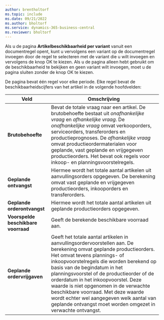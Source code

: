 ```yaml
---
author: brentholtorf
ms.topic: include
ms.date: 09/21/2022
ms.author: bholtorf
ms.service: dynamics-365-business-central
ms.reviewer: bholtorf
---
```

Als u de pagina **Artikelbeschikbaarheid per variant** vanuit een documentregel opent, kunt u vervolgens een variant op de documentregel invoegen door de regel te selecteren met de variant die u wilt invoegen en vervolgens de knop OK te kiezen. Als u de pagina alleen hebt gebruikt om de beschikbaarheid te bekijken en geen variant wilt invoegen, moet u de pagina sluiten zonder de knop OK te kiezen.

De pagina bevat één regel voor elke periode. Elke regel bevat de beschikbaarheidscijfers van het artikel in de volgende hoofdvelden:

| Veld | Omschrijving |
|--|--|
| **Brutobehoefte**| Bevat de totale vraag naar een artikel. De brutobehoefte bestaat uit *onafhankelijke vraag* en *afhankelijke vraag*. De *onafhankelijke vraag* omvat verkooporders, serviceorders, transferorders en productieprognoses. De *afhankelijke vraag* omvat productieordermaterialen voor geplande, vast geplande en vrijgegeven productieorders. Het bevat ook regels voor inkoop- en planningsvoorstelregels.|
| **Geplande ontvangst** | Hiermee wordt het totale aantal artikelen uit aanvullingsorders opgegeven. De berekening omvat vast geplande en vrijgegeven productieorders, inkooporders en transferorders. |
| **Geplande orderontvangst** | Hiermee wordt het totale aantal artikelen uit geplande productieorders opgegeven. |
| **Voorspelde beschikbare voorraad** | Geeft de berekende beschikbare voorraad aan. |
| **Geplande ordervrijgaven** | Geeft het totale aantal artikelen in aanvullingsordervoorstellen aan. De berekening omvat geplande productieorders. Het omvat tevens plannings- of inkoopvoorstelregels die worden berekend op basis van de begindatum in het planningsvoorstel of de productieorder of de orderdatum in het inkoopvoorstel. Deze waarde is niet opgenomen in de verwachte beschikbare voorraad. Met deze waarde wordt echter wel aangegeven welk aantal van geplande ontvangst moet worden omgezet in verwachte ontvangst. |

